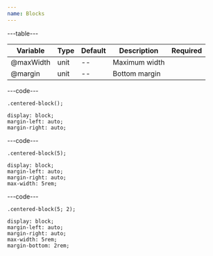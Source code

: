 ```yaml
---
name: Blocks
---
```


---table---

| Variable  | Type | Default | Description   | Required |
| --------- | ---- | ------- | ------------- | -------- |
| @maxWidth | unit | --      | Maximum width |          |
| @margin   | unit | --      | Bottom margin |          |

---code---

```less
.centered-block();
```

```less
display: block;
margin-left: auto;
margin-right: auto;
```

---code---

```less
.centered-block(5);
```

```less
display: block;
margin-left: auto;
margin-right: auto;
max-width: 5rem;
```

---code---

```less
.centered-block(5; 2);
```

```less
display: block;
margin-left: auto;
margin-right: auto;
max-width: 5rem;
margin-bottom: 2rem;
```
